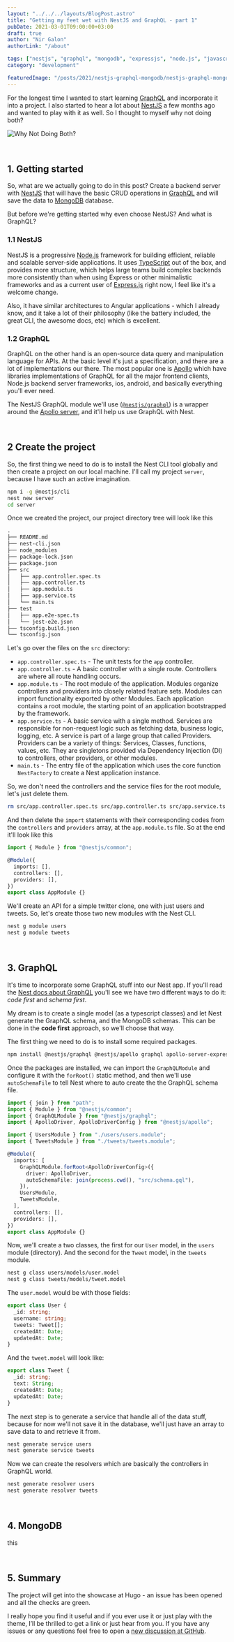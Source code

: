 ```yaml
---
layout: "../../../layouts/BlogPost.astro"
title: "Getting my feet wet with NestJS and GraphQL - part 1"
pubDate: 2021-03-01T09:00:00+03:00
draft: true
author: "Nir Galon"
authorLink: "/about"

tags: ["nestjs", "graphql", "mongodb", "expressjs", "node.js", "javascript", "typescript", "mongodb", "mongoose"]
category: "development"

featuredImage: "/posts/2021/nestjs-graphql-mongodb/nestjs-graphql-mongodb.webp"
---
```


For the longest time I wanted to start learning [GraphQL](https://graphql.org) and incorporate it into a project. I also started to hear a lot about [NestJS](https://nestjs.com) a few months ago and wanted to play with it as well. So I thought to myself why not doing both?

![Why Not Doing Both?](/posts/2021/nestjs-graphql-mongodb/why-not-both.gif "Why Not Doing Both?")

&nbsp;

## 1. Getting started

So, what are we actually going to do in this post? Create a backend server with [NestJS](https://nestjs.com) that will have the basic CRUD operations in [GraphQL](https://graphql.org) and will save the data to [MongoDB](https://www.mongodb.com) database.

But before we're getting started why even choose NestJS? And what is GraphQL?

### 1.1 NestJS

NestJS is a progressive [Node.js](https://nodejs.org) framework for building efficient, reliable and scalable server-side applications. It uses [TypeScript](https://www.typescriptlang.org) out of the box, and provides more structure, which helps large teams build complex backends more consistently than when using Express or other minimalistic frameworks and as a current user of [Express.js](https://expressjs.com) right now, I feel like it's a welcome change.

Also, it have similar architectures to Angular applications - which I already know, and it take a lot of their philosophy (like the battery included, the great CLI, the awesome docs, etc) which is excellent.

### 1.2 GraphQL

GraphQL on the other hand is an open-source data query and manipulation language for APIs. At the basic level it's just a specification, and there are a lot of implementations our there. The most popular one is [Apollo](https://www.apollographql.com) which have libraries implementations of GraphQL for all the major frontend clients, Node.js backend server frameworks, ios, android, and basically everything you'll ever need.

The NestJS GraphQL module we'll use ([`@nestjs/graphql`](https://github.com/nestjs/graphql)) is a wrapper around the [Apollo server](https://github.com/apollographql/apollo-server), and it'll help us use GraphQL with Nest.

&nbsp;

## 2 Create the project

So, the first thing we need to do is to install the Nest CLI tool globally and then create a project on our local machine. I'll call my project `server`, because I have such an active imagination.

```bash showLineNumbers title=" "
npm i -g @nestjs/cli
nest new server
cd server
```

Once we created the project, our project directory tree will look like this

```txt title=" "
.
├── README.md
├── nest-cli.json
├── node_modules
├── package-lock.json
├── package.json
├── src
│   ├── app.controller.spec.ts
│   ├── app.controller.ts
│   ├── app.module.ts
│   ├── app.service.ts
│   └── main.ts
├── test
│   ├── app.e2e-spec.ts
│   └── jest-e2e.json
├── tsconfig.build.json
└── tsconfig.json
```

Let's go over the files on the `src` directory:

- `app.controller.spec.ts` - The unit tests for the `app` controller.
- `app.controller.ts` - A basic controller with a single route. Controllers are where all route handling occurs.
- `app.module.ts` - The root module of the application. Modules organize controllers and providers into closely related feature sets. Modules can import functionality exported by other Modules. Each application contains a root module, the starting point of an application bootstrapped by the framework.
- `app.service.ts` - A basic service with a single method. Services are responsible for non-request logic such as fetching data, business logic, logging, etc. A service is part of a large group that called Providers. Providers can be a variety of things: Services, Classes, functions, values, etc. They are singletons provided via Dependency Injection (DI) to controllers, other providers, or other modules.
- `main.ts` - The entry file of the application which uses the core function `NestFactory` to create a Nest application instance.

So, we don't need the controllers and the service files for the root module, let's just delete them.

```bash showLineNumbers title=" "
rm src/app.controller.spec.ts src/app.controller.ts src/app.service.ts
```

And then delete the `import` statements with their corresponding codes from the `controllers` and `providers` array, at the `app.module.ts` file. So at the end it'll look like this

```typescript showLineNumbers title="app.module.ts" {5-6}
import { Module } from "@nestjs/common";

@Module({
  imports: [],
  controllers: [],
  providers: [],
})
export class AppModule {}
```

We'll create an API for a simple twitter clone, one with just users and tweets. So, let's create those two new modules with the Nest CLI.

```bash showLineNumbers title=""
nest g module users
nest g module tweets
```

&nbsp;

## 3. GraphQL

It's time to incorporate some GraphQL stuff into our Nest app. If you'll read the [Nest docs about GraphQL](https://docs.nestjs.com/graphql/quick-start) you'll see we have two different ways to do it: _code first_ and _schema first_.

My dream is to create a single model (as a typescript classes) and let Nest generate the GraphQL schema, and the MongoDB schemas. This can be done in the **code first** approach, so we'll choose that way.

The first thing we need to do is to install some required packages.

```bash showLineNumbers title=""
npm install @nestjs/graphql @nestjs/apollo graphql apollo-server-express
```

Once the packages are installed, we can import the `GraphQLModule` and configure it with the `forRoot()` static method, and then we'll use `autoSchemaFile` to tell Nest where to auto create the the GraphQL schema file.

```typescript showLineNumbers title="app.module.ts" {1,3-4,6-7,10-17}
import { join } from "path";
import { Module } from "@nestjs/common";
import { GraphQLModule } from "@nestjs/graphql";
import { ApolloDriver, ApolloDriverConfig } from "@nestjs/apollo";

import { UsersModule } from "./users/users.module";
import { TweetsModule } from "./tweets/tweets.module";

@Module({
  imports: [
    GraphQLModule.forRoot<ApolloDriverConfig>({
      driver: ApolloDriver,
      autoSchemaFile: join(process.cwd(), "src/schema.gql"),
    }),
    UsersModule,
    TweetsModule,
  ],
  controllers: [],
  providers: [],
})
export class AppModule {}
```

Now, we'll create a two classes, the first for our `User` model, in the `users` module (directory). And the second for the `Tweet` model, in the `tweets` module.

```bash showLineNumbers title=" "
nest g class users/models/user.model
nest g class tweets/models/tweet.model
```

The `user.model` would be with those fields:

```typescript showLineNumbers title="user.model.ts"
export class User {
  _id: string;
  username: string;
  tweets: Tweet[];
  createdAt: Date;
  updatedAt: Date;
}
```

And the `tweet.model` will look like:

```typescript showLineNumbers title="tweet.model.ts"
export class Tweet {
  _id: string;
  text: String;
  createdAt: Date;
  updatedAt: Date;
}
```

The next step is to generate a service that handle all of the data stuff, because for now we'll not save it in the database, we'll just have an array to save data to and retrieve it from.

```bash showLineNumbers title=" "
nest generate service users
nest generate service tweets
```

Now we can create the resolvers which are basically the controllers in GraphQL world.

```bash showLineNumbers title=" "
nest generate resolver users
nest generate resolver tweets
```

&nbsp;

## 4. MongoDB

this

&nbsp;

## 5. Summary

The project will get into the showcase at Hugo - an issue has been opened and all the checks are green.

I really hope you find it useful and if you ever use it or just play with the theme, I’ll be thrilled to get a link or just hear from you. If you have any issues or any questions feel free to open a [new discussion at GitHub](https://github.com/nirgn975/devRes/discussions).
